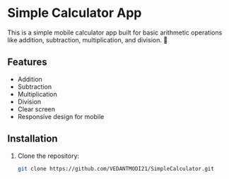 # Simple Calculator App

This is a simple mobile calculator app built for basic arithmetic operations like addition, subtraction, multiplication, and division. 🧮

## Features
- Addition
- Subtraction
- Multiplication
- Division
- Clear screen
- Responsive design for mobile

## Installation

1. Clone the repository:
   ```bash
   git clone https://github.com/VEDANTMODI21/SimpleCalculator.git

